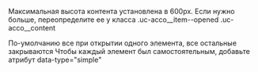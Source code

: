 Максимальная высота контента установлена в 600px. Если нужно больше, переопределите ее у класса .uc-acco__item--opened .uc-acco__content

По-умолчанию все при открытии одного элемента, все остальные закрываются
Чтобы каждый элемент был самостоятельным, добавьте атрибут data-type="simple"
